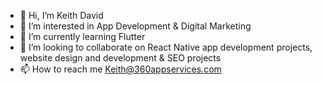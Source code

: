 - 👋 Hi, I’m Keith David
- 👀 I’m interested in App Development & Digital Marketing
- 🌱 I’m currently learning Flutter
- 💞️ I’m looking to collaborate on React Native app development projects, website design and development & SEO projects
- 📫 How to reach me Keith@360appservices.com

<!---
Keithdavid360/Keithdavid360 is a ✨ special ✨ repository because its `README.md` (this file) appears on your GitHub profile.
You can click the Preview link to take a look at your changes.
--->
